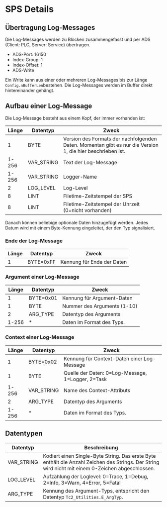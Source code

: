 # SPS Details

## Übertragung Log-Messages

Die Log-Messages werden zu Blöcken zusammengefasst und per ADS (Client: PLC, Server: Service) übertragen.

* ADS-Port: 16150
* Index-Group: 1
* Index-Offset: 1
* ADS-Write

Ein Write kann aus einer oder mehreren Log-Messages bis zur Länge `Config.nBufferLen`bestehen. Die Log-Messages werden im Buffer direkt hintereinander gehängt.

## Aufbau einer Log-Message

Die Log-Message besteht aus einem Kopf, der immer vorhanden ist:

| Länge | Datentyp   | Zweck                                                        |
| ----- | ---------- | ------------------------------------------------------------ |
| 1     | BYTE       | Version des Formats der nachfolgenden Daten. Momentan gibt es nur die Version 1, die hier beschrieben ist. |
| 1-256 | VAR_STRING | Text der Log-Message                                         |
| 1-256 | VAR_STRING | Logger-Name                                                  |
| 2     | LOG_LEVEL  | Log-Level                                                    |
| 8     | LINT       | Filetime-Zeitstempel der SPS                                 |
| 8     | LINT       | Filetime-Zeitstempel der Uhrzeit (0=nicht vorhanden)         |

Danach können beliebige optionale Daten hinzugefügt werden. Jedes Datum wird mit einem Byte-Kennung eingeleitet, der den Typ signalisiert.

### Ende der Log-Message

| Länge | Datentyp  | Zweck                      |
| ----- | --------- | -------------------------- |
| 1     | BYTE=0xFF | Kennung für Ende der Daten |

### Argument einer Log-Message

| Länge | Datentyp  | Zweck                       |
| ----- | --------- | --------------------------- |
| 1     | BYTE=0x01 | Kennung für Argument-Daten  |
| 1     | BYTE      | Nummer des Arguments (1-10) |
| 2     | ARG_TYPE  | Datentyp des Arguments      |
| 1-256 | *         | Daten im Format des Typs.   |

### Context einer Log-Message

| Länge | Datentyp   | Zweck                                             |
| ----- | ---------- | ------------------------------------------------- |
| 1     | BYTE=0x02  | Kennung für Context-Daten einer Log-Message       |
| 1     | BYTE       | Quelle der Daten: 0=Log-Message, 1=Logger, 2=Task |
| 1-256 | VAR_STRING | Name des Context-Attributs                        |
| 2     | ARG_TYPE   | Datentyp des Arguments                            |
| 1-256 | *          | Daten im Format des Typs.                         |



## Datentypen

| Datentyp   | Beschreibung                                                 |
| ---------- | ------------------------------------------------------------ |
| VAR_STRING | Kodiert einen Single-Byte String. Das erste Byte enthält die Anzahl Zeichen des Strings. Der String wird nicht mit einem 0-Zeichen abgeschlossen. |
| LOG_LEVEL  | Aufzählung der Loglevel: 0=Trace, 1=Debug, 2=Info, 3=Warn, 4=Error, 5=Fatal |
| ARG_TYPE   | Kennung des Argument-Typs, entspricht den Datentyp `Tc2_Utilities.E_ArgTyp`. |



